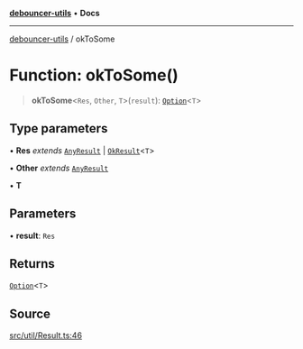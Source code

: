 [**debouncer-utils**](../README.md) • **Docs**

***

[debouncer-utils](../README.md) / okToSome

# Function: okToSome()

> **okToSome**\<`Res`, `Other`, `T`\>(`result`): [`Option`](../type-aliases/Option.md)\<`T`\>

## Type parameters

• **Res** *extends* [`AnyResult`](../interfaces/AnyResult.md) \| [`OkResult`](../interfaces/OkResult.md)\<`T`\>

• **Other** *extends* [`AnyResult`](../interfaces/AnyResult.md)

• **T**

## Parameters

• **result**: `Res`

## Returns

[`Option`](../type-aliases/Option.md)\<`T`\>

## Source

[src/util/Result.ts:46](https://github.com/CaioOliveira793/debouncer-utils/blob/0e92308b2a5ad95ff3e77bc26245f15699f57079/src/util/Result.ts#L46)
